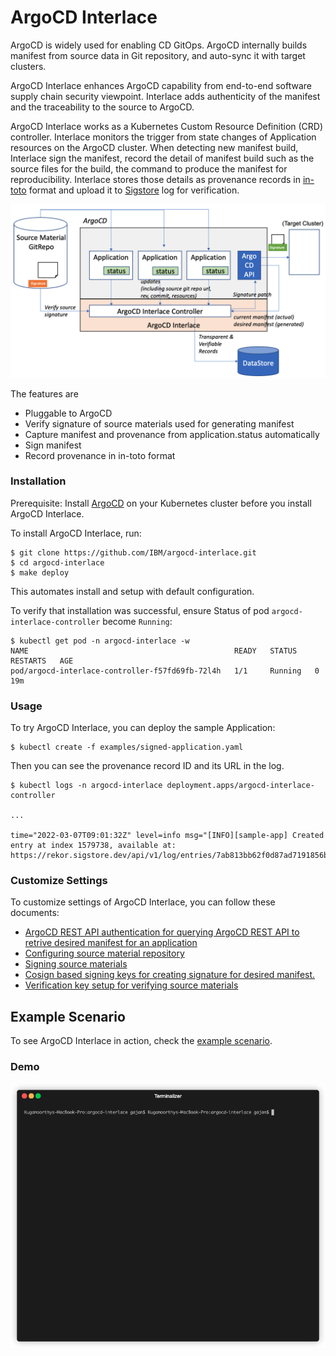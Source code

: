 # ArgoCD Interlace

ArgoCD is widely used for enabling CD GitOps. ArgoCD internally builds manifest from source data in Git repository, and auto-sync it with target clusters. 

ArgoCD Interlace enhances ArgoCD capability from end-to-end software supply chain security viewpoint. Interlace adds authenticity of the manifest and the traceability to the source to ArgoCD.

ArgoCD Interlace works as a Kubernetes Custom Resource Definition (CRD) controller. Interlace monitors the trigger from state changes of Application resources on the ArgoCD cluster. When detecting new manifest build, Interlace sign the manifest, record the detail of manifest build such as the source files for the build, the command to produce the manifest for reproducibility. Interlace stores those details as provenance records in [in-toto](https://in-toto.io) format and upload it to [Sigstore](https://sigstore.dev/) log for verification.

![ArgoCD-Interlace-Arch](./images/argocd-interlace-arch.png)


The features are 
- Pluggable to ArgoCD
- Verify signature of source materials used for generating manifest
- Capture manifest and provenance from application.status automatically
- Sign manifest
- Record provenance in in-toto format

### Installation
Prerequisite: Install [ArgoCD](https://argo-cd.readthedocs.io/en/stable/getting_started/) on your Kubernetes cluster before you install ArgoCD Interlace.


To install ArgoCD Interlace, run:
```
$ git clone https://github.com/IBM/argocd-interlace.git
$ cd argocd-interlace
$ make deploy
```
This automates install and setup with default configuration.

To verify that installation was successful, ensure Status of pod `argocd-interlace-controller` become `Running`:
```shell
$ kubectl get pod -n argocd-interlace -w
NAME                                              READY   STATUS    RESTARTS   AGE
pod/argocd-interlace-controller-f57fd69fb-72l4h   1/1     Running   0          19m
```

### Usage

To try ArgoCD Interlace, you can deploy the sample Application:
```
$ kubectl create -f examples/signed-application.yaml
```

Then you can see the provenance record ID and its URL in the log.
```
$ kubectl logs -n argocd-interlace deployment.apps/argocd-interlace-controller

...

time="2022-03-07T09:01:32Z" level=info msg="[INFO][sample-app] Created entry at index 1579738, available at: https://rekor.sigstore.dev/api/v1/log/entries/7ab813bb62f0d87ad7191856bd12fb8b640ca75a797169265cdc813bb435108f\n"
```

### Customize Settings

To customize settings of ArgoCD Interlace, you can follow these documents:
* [ArgoCD REST API authentication for querying ArgoCD REST API to retrive desired manifest for an application](docs/argo_setup.md)
* [Configuring source material repository](docs/configure_source_materials.md)
* [Signing source materials](docs/configure_source_materials.md)
* [Cosign based signing keys for creating signature for desired manifest.](docs/signing_key_setup.md)
* [Verification key setup for verifying source materials](docs/verification_key_setup.md)


## Example Scenario
To see ArgoCD Interlace in action, check the [example scenario](docs/example_scenario.md).


 ### Demo
 ![intro](images/intro.gif?)